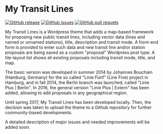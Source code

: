 # My Transit Lines
[![GitHub release](https://img.shields.io/github/release/qubyte/rubidium.svg)](https://github.com/Luensche/my-transit-lines/releases/latest)
[![GitHub issues](https://img.shields.io/github/issues/Luensche/my-transit-lines.svg?style=flat-square)](https://github.com/Luensche/my-transit-lines/issues)
[![GitHub pull requets](https://img.shields.io/github/issues-pr/Luensche/my-transit-lines.svg?style=flat-square)](https://github.com/Luensche/my-transit-lines/pulls)


My Transit Lines is a Wordpress theme that adds a map-based framework for proposing new public transit lines, including vector data (lines and named or unnamed stations), title, description and transit mode. A front-end form is provided to enter such data and new transit line and/or station proposals are being saved as a custom "proposal" Wordpress post type. A tile-layout list shows all existing proposals including transit mode, title, and map.

The basic version was developed in summer 2014 by Johannes Bouchain (Hamburg, Germany) for the so called "Linie Fünf" (Line Five) project in Hamburg, and in fall 2014, the Berlin branch was launched, called "Linie Plus | Berlin". In 2016, the general version "Linie Plus | Extern" has been added, allowing to add proposals in any geographical region.

Until spring 2017, My Transit Lines has been developed locally. Then, the decision was taken to upload the theme to a Github repository for further community-based developments.

A detailed description of major issues and needed improvements will be added soon.

